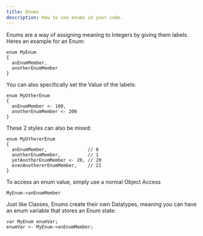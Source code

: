 ```yaml
---
title: Enums
description: How to use enums in your code.
---
```


Enums are a way of assigning meaning to Integers by giving them labels.
Heres an example for an Enum:

```
enum MyEnum
{
  anEnumMember,
  anotherEnumMember
}
```

You can also specifically set the Value of the labels:

```
enum MyOtherEnum
{
  anEnumMember <- 100,
  anotherEnumMember <- 200
}
```

These 2 styles can also be mixed:

```
enum MyOthererEnum
{
  anEnumMember,               // 0
  anotherEnumMember,          // 1
  yetAnotherEnumMember <- 20, // 20
  evenAnothererEnumMember,    // 21
}
```

To access an enum value, simply use a normal Object Access

```
MyEnum->anEnumMember
```

Just like Classes, Enums create their own Datatypes, meaning you can have an enum variable that stores an Enum state:

```
var MyEnum enumVar;
enumVar <- MyEnum->anEnumMember;
```